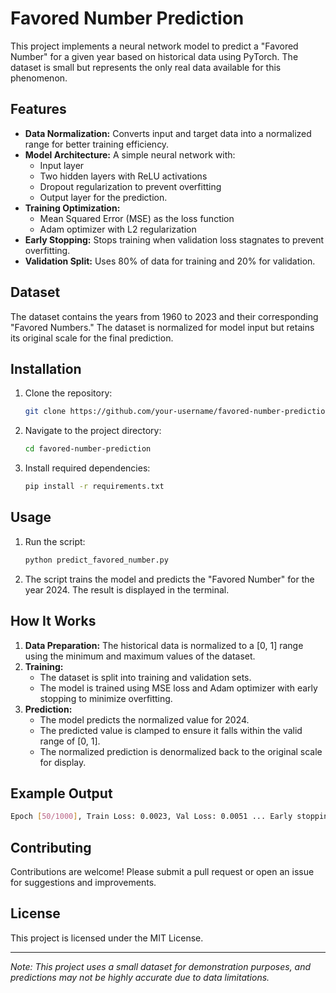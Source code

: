 # Favored Number Prediction

This project implements a neural network model to predict a "Favored Number" for a given year based on historical data using PyTorch. The dataset is small but represents the only real data available for this phenomenon.

## Features
- **Data Normalization:** Converts input and target data into a normalized range for better training efficiency.
- **Model Architecture:** A simple neural network with:
  - Input layer
  - Two hidden layers with ReLU activations
  - Dropout regularization to prevent overfitting
  - Output layer for the prediction.
- **Training Optimization:**
  - Mean Squared Error (MSE) as the loss function
  - Adam optimizer with L2 regularization
- **Early Stopping:** Stops training when validation loss stagnates to prevent overfitting.
- **Validation Split:** Uses 80% of data for training and 20% for validation.

## Dataset
The dataset contains the years from 1960 to 2023 and their corresponding "Favored Numbers." The dataset is normalized for model input but retains its original scale for the final prediction.

## Installation
1. Clone the repository:
    ```bash
    git clone https://github.com/your-username/favored-number-prediction.git
    ```
2. Navigate to the project directory:
    ```bash
    cd favored-number-prediction
    ```
3. Install required dependencies:
    ```bash
    pip install -r requirements.txt
    ```

## Usage
1. Run the script:
    ```bash
    python predict_favored_number.py
    ```
2. The script trains the model and predicts the "Favored Number" for the year 2024. The result is displayed in the terminal.

## How It Works
1. **Data Preparation:** The historical data is normalized to a [0, 1] range using the minimum and maximum values of the dataset.
2. **Training:**
   - The dataset is split into training and validation sets.
   - The model is trained using MSE loss and Adam optimizer with early stopping to minimize overfitting.
3. **Prediction:**
   - The model predicts the normalized value for 2024.
   - The predicted value is clamped to ensure it falls within the valid range of [0, 1].
   - The normalized prediction is denormalized back to the original scale for display.

## Example Output

  ```bash
Epoch [50/1000], Train Loss: 0.0023, Val Loss: 0.0051 ... Early stopping at epoch 350 The predicted favored number for 2024 is: 66
 ```

## Contributing
Contributions are welcome! Please submit a pull request or open an issue for suggestions and improvements.

## License
This project is licensed under the MIT License.

---

*Note: This project uses a small dataset for demonstration purposes, and predictions may not be highly accurate due to data limitations.*
